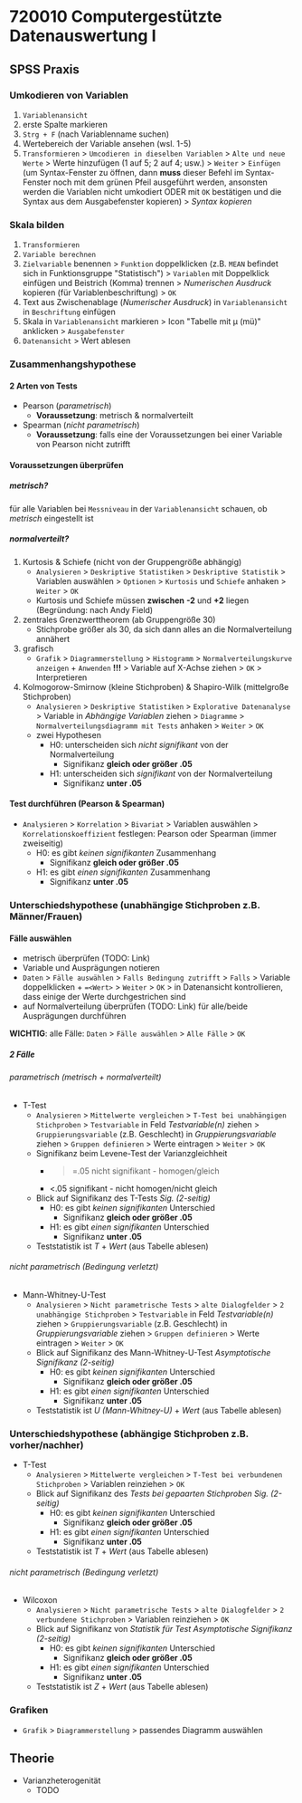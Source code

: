 # 720010 Computergestützte Datenauswertung I

## SPSS Praxis
### Umkodieren von Variablen
1. `Variablenansicht`
2. erste Spalte markieren
3. `Strg + F` (nach Variablenname suchen)
4. Wertebereich der Variable ansehen (wsl. 1-5)
5. `Transformieren` > `Umcodieren in dieselben Variablen` > `Alte und neue Werte` > Werte hinzufügen (1 auf 5; 2 auf 4; usw.) > `Weiter` > `Einfügen` (um Syntax-Fenster zu öffnen, dann **muss** dieser Befehl im Syntax-Fenster noch mit dem grünen Pfeil ausgeführt werden, ansonsten werden die Variablen nicht umkodiert ODER mit `OK` bestätigen und die Syntax aus dem Ausgabefenster kopieren) > *Syntax kopieren*

### Skala bilden
1. `Transformieren`
2. `Variable berechnen`
3. `Zielvariable` benennen > `Funktion` doppelklicken (z.B. `MEAN` befindet sich in Funktionsgruppe "Statistisch") > `Variablen` mit Doppelklick einfügen und Beistrich (Komma) trennen > *Numerischen Ausdruck* kopieren (für Variablenbeschriftung) > `OK`
4. Text aus Zwischenablage (*Numerischer Ausdruck*) in `Variablenansicht` in `Beschriftung` einfügen
5. Skala in `Variablenansicht` markieren > Icon "Tabelle mit µ (mü)" anklicken > `Ausgabefenster`
6. `Datenansicht` > Wert ablesen

### Zusammenhangshypothese

#### 2 Arten von Tests
- Pearson (*parametrisch*)
   - **Voraussetzung**: metrisch & normalverteilt
- Spearman (*nicht parametrisch*)
   - **Voraussetzung**: falls eine der Voraussetzungen bei einer Variable von Pearson nicht zutrifft

#### Voraussetzungen überprüfen
##### *metrisch*?
für alle Variablen bei `Messniveau` in der `Variablenansicht` schauen, ob *metrisch* eingestellt ist

##### *normalverteilt*?
1. Kurtosis & Schiefe (nicht von der Gruppengröße abhängig)
   - `Analysieren` > `Deskriptive Statistiken` > `Deskriptive Statistik` > Variablen auswählen > `Optionen` > `Kurtosis` und `Schiefe` anhaken > `Weiter` > `OK`
   - Kurtosis und Schiefe müssen **zwischen** **-2** und **+2** liegen (Begründung: nach Andy Field)
2. zentrales Grenzwerttheorem (ab Gruppengröße 30)
   - Stichprobe größer als 30, da sich dann alles an die Normalverteilung annähert
3. grafisch
   - `Grafik` > `Diagrammerstellung` > `Histogramm` > `Normalverteilungskurve anzeigen` + `Anwenden` **!!!** > Variable auf X-Achse ziehen > `OK` > Interpretieren
4. Kolmogorow-Smirnow (kleine Stichproben) & Shapiro-Wilk (mittelgroße Stichproben)
   - `Analysieren` > `Deskriptive Statistiken` > `Explorative Datenanalyse` > Variable in *Abhängige Variablen* ziehen > `Diagramme` > `Normalverteilungsdiagramm mit Tests` anhaken > `Weiter` > `OK`
   - zwei Hypothesen
     - H0: unterscheiden sich *nicht signifikant* von der Normalverteilung
       - Signifikanz **gleich oder größer .05**
     - H1: unterscheiden sich *signifikant* von der Normalverteilung
       - Signifikanz **unter .05**

#### Test durchführen (Pearson & Spearman)
- `Analysieren` > `Korrelation` > `Bivariat` > Variablen auswählen > `Korrelationskoeffizient` festlegen: Pearson oder Spearman (immer zweiseitig)
  - H0: es gibt *keinen signifikanten* Zusammenhang
    - Signifikanz **gleich oder größer .05**
  - H1: es gibt *einen signifikanten* Zusammenhang
    - Signifikanz **unter .05**


### Unterschiedshypothese (unabhängige Stichproben z.B. Männer/Frauen)
#### Fälle auswählen
- metrisch überprüfen (TODO: Link)
- Variable und Ausprägungen notieren
- `Daten` > `Fälle auswählen` > `Falls Bedingung zutrifft` > `Falls` > Variable doppelklicken + `=<Wert>` > `Weiter` > `OK` > in Datenansicht kontrollieren, dass einige der Werte durchgestrichen sind
- auf Normalverteilung überprüfen (TODO: Link) für alle/beide Ausprägungen durchführen

**WICHTIG**: alle Fälle: `Daten` > `Fälle auswählen` > `Alle Fälle` > `OK`

##### 2 Fälle
###### parametrisch (metrisch + normalverteilt)
- T-Test
   - `Analysieren` > `Mittelwerte vergleichen` > `T-Test bei unabhängigen Stichproben` > `Testvariable` in Feld *Testvariable(n)* ziehen > `Gruppierungsvariable` (z.B. Geschlecht) in *Gruppierungsvariable* ziehen > `Gruppen definieren` > Werte eintragen > `Weiter` > `OK`
  - Signifikanz beim Levene-Test der Varianzgleichheit
    - >=.05 nicht signifikant - homogen/gleich 
    - <.05 signifikant - nicht homogen/nicht gleich
  - Blick auf Signifikanz des T-Tests *Sig. (2-seitig)*
     - H0: es gibt *keinen signifikanten* Unterschied
       - Signifikanz **gleich oder größer .05**
     - H1: es gibt *einen signifikanten* Unterschied
       - Signifikanz **unter .05**
  - Teststatistik ist *T* + *Wert* (aus Tabelle ablesen)
  
###### nicht parametrisch (Bedingung verletzt)
- Mann-Whitney-U-Test
   - `Analysieren` > `Nicht parametrische Tests` > `alte Dialogfelder` > `2 unabhängige Stichproben` > `Testvariable` in Feld *Testvariable(n)* ziehen > `Gruppierungsvariable` (z.B. Geschlecht) in *Gruppierungsvariable* ziehen > `Gruppen definieren` > Werte eintragen > `Weiter` > `OK`
   - Blick auf Signifikanz des Mann-Whitney-U-Test *Asymptotische Signifikanz (2-seitig)*
     - H0: es gibt *keinen signifikanten* Unterschied
       - Signifikanz **gleich oder größer .05**
     - H1: es gibt *einen signifikanten* Unterschied
       - Signifikanz **unter .05**
   - Teststatistik ist *U (Mann-Whitney-U)* + *Wert* (aus Tabelle ablesen)

### Unterschiedshypothese (abhängige Stichproben z.B. vorher/nachher)
- T-Test
   - `Analysieren` > `Mittelwerte vergleichen` > `T-Test bei verbundenen Stichproben` > Variablen reinziehen > `OK`
  - Blick auf Signifikanz des *Tests bei gepaarten Stichproben* *Sig. (2-seitig)*
     - H0: es gibt *keinen signifikanten* Unterschied
       - Signifikanz **gleich oder größer .05**
     - H1: es gibt *einen signifikanten* Unterschied
       - Signifikanz **unter .05**
  - Teststatistik ist *T* + *Wert* (aus Tabelle ablesen)
  
###### nicht parametrisch (Bedingung verletzt)
- Wilcoxon
   - `Analysieren` > `Nicht parametrische Tests` > `alte Dialogfelder` > `2 verbundene Stichproben` > Variablen reinziehen > `OK`
   - Blick auf Signifikanz von *Statistik für Test* *Asymptotische Signifikanz (2-seitig)*
     - H0: es gibt *keinen signifikanten* Unterschied
       - Signifikanz **gleich oder größer .05**
     - H1: es gibt *einen signifikanten* Unterschied
       - Signifikanz **unter .05**
   - Teststatistik ist *Z* + *Wert* (aus Tabelle ablesen)


### Grafiken
- `Grafik` > `Diagrammerstellung` > passendes Diagramm auswählen


## Theorie
- Varianzheterogenität
   - TODO
